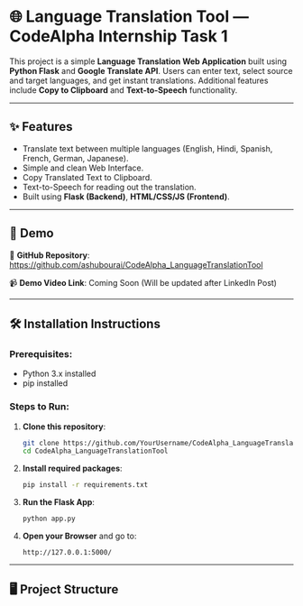 # 🌐 Language Translation Tool — CodeAlpha Internship Task 1

This project is a simple **Language Translation Web Application** built using **Python Flask** and **Google Translate API**. Users can enter text, select source and target languages, and get instant translations. Additional features include **Copy to Clipboard** and **Text-to-Speech** functionality.

---

## ✨ Features
- Translate text between multiple languages (English, Hindi, Spanish, French, German, Japanese).
- Simple and clean Web Interface.
- Copy Translated Text to Clipboard.
- Text-to-Speech for reading out the translation.
- Built using **Flask (Backend)**, **HTML/CSS/JS (Frontend)**.

---

## 🚀 Demo
🔗 **GitHub Repository**: https://github.com/ashubourai/CodeAlpha_LanguageTranslationTool

📹 **Demo Video Link**: Coming Soon (Will be updated after LinkedIn Post)

---

## 🛠️ Installation Instructions

### Prerequisites:
- Python 3.x installed
- pip installed

### Steps to Run:
1. **Clone this repository**:
    ```bash
    git clone https://github.com/YourUsername/CodeAlpha_LanguageTranslationTool.git
    cd CodeAlpha_LanguageTranslationTool
    ```

2. **Install required packages**:
    ```bash
    pip install -r requirements.txt
    ```

3. **Run the Flask App**:
    ```bash
    python app.py
    ```

4. **Open your Browser** and go to:
    ```
    http://127.0.0.1:5000/
    ```

---

## 🖥️ Project Structure
